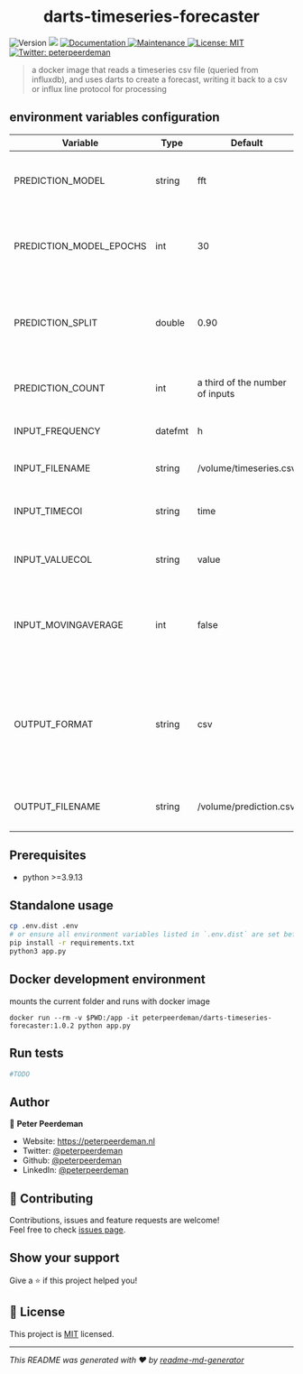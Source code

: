 <h1 align="center">darts-timeseries-forecaster</h1>
<p>
  <img alt="Version" src="https://img.shields.io/badge/version-1.0.2-blue.svg?cacheSeconds=2592000" />
  <img src="https://img.shields.io/badge/python-%3E%3D3.9.13-blue.svg" />
  <a href="https://github.com/peterpeerdeman/darts-timeseries-forecaster#readme" target="_blank">
    <img alt="Documentation" src="https://img.shields.io/badge/documentation-yes-brightgreen.svg" />
  </a>
  <a href="https://github.com/peterpeerdeman/darts-timeseries-forecaster/graphs/commit-activity" target="_blank">
    <img alt="Maintenance" src="https://img.shields.io/badge/Maintained%3F-yes-green.svg" />
  </a>
  <a href="https://github.com/peterpeerdeman/darts-timeseries-forecaster/blob/master/LICENSE" target="_blank">
    <img alt="License: MIT" src="https://img.shields.io/github/license/peterpeerdeman/telegraf-pvoutput" />
  </a>
  <a href="https://twitter.com/peterpeerdeman" target="_blank">
    <img alt="Twitter: peterpeerdeman" src="https://img.shields.io/twitter/follow/peterpeerdeman.svg?style=social" />
  </a>
</p>

> a docker image that reads a timeseries csv file (queried from influxdb), and uses darts to create a forecast, writing it back to a csv or influx line protocol for processing

## environment variables configuration

|Variable|Type|Default|Description|
|---|----|----|----|
|PREDICTION_MODEL|string|fft|Timeseries model to use, either 'fft' or 'nbeats'|
|PREDICTION_MODEL_EPOCHS|int|30|Number of epochs to train when using nbeats model|
|PREDICTION_SPLIT|double|0.90|Percentage at which to split the data set into train and test data |
|PREDICTION_COUNT|int|a third of the number of inputs|Number of prediction timepoints to generate|
|INPUT_FREQUENCY|datefmt|h|Frequency of time points|
|INPUT_FILENAME|string|/volume/timeseries.csv|input csv filename to read from|
|INPUT_TIMECOl|string|time|name of the time column in the csv
|INPUT_VALUECOL|string|value|name of the value column in the csv|
|INPUT_MOVINGAVERAGE|int|false|if number is supplied, a moving average is taken to smooth the input |
|OUTPUT_FORMAT|string|csv|defaults to 'csv' but can be set to 'influx' to product line format txt for easy posting to influxdb with curl|
|OUTPUT_FILENAME|string|/volume/prediction.csv|location of the prediction output file|

## Prerequisites

- python >=3.9.13

## Standalone usage

```sh
cp .env.dist .env
# or ensure all environment variables listed in `.env.dist` are set before running node command
pip install -r requirements.txt
python3 app.py
```

## Docker development environment

mounts the current folder and runs with docker image
```
docker run --rm -v $PWD:/app -it peterpeerdeman/darts-timeseries-forecaster:1.0.2 python app.py
```

## Run tests

```sh
#TODO
```

## Author

👤 **Peter Peerdeman**

* Website: https://peterpeerdeman.nl
* Twitter: [@peterpeerdeman](https://twitter.com/peterpeerdeman)
* Github: [@peterpeerdeman](https://github.com/peterpeerdeman)
* LinkedIn: [@peterpeerdeman](https://linkedin.com/in/peterpeerdeman)

## 🤝 Contributing

Contributions, issues and feature requests are welcome!<br />Feel free to check [issues page](https://github.com/peterpeerdeman/darts-timeseries-forecaster/issues). 

## Show your support

Give a ⭐️ if this project helped you!

## 📝 License

This project is [MIT](https://github.com/peterpeerdeman/telegraf-pvoutput/blob/master/LICENSE) licensed.

***
_This README was generated with ❤️ by [readme-md-generator](https://github.com/kefranabg/readme-md-generator)_

